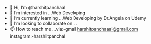 - 👋 Hi, I’m @harshitpanchaal
- 👀 I’m interested in ...Web Developing
- 🌱 I’m currently learning ...Web Developing by Dr.Angela on Udemy
- 💞️ I’m looking to collaborate on ...
- 📫 How to reach me ...via:-gmail harshitpanchaaal@gmail.com instagram:-harshiitpanchal

<!---
harshitpanchaal/harshitpanchaal is a ✨ special ✨ repository because its `README.md` (this file) appears on your GitHub profile.
You can click the Preview link to take a look at your changes.
--->
